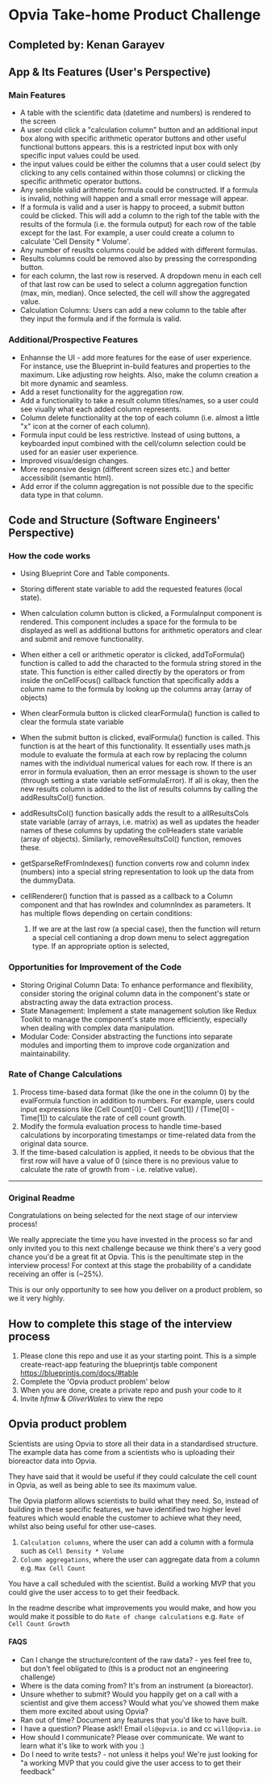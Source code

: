 # Opvia Take-home Product Challenge

## Completed by: Kenan Garayev

## App & Its Features (User's Perspective)

### Main Features

- A table with the scientific data (datetime and numbers) is rendered to the screen
- A user could click a "calculation column" button and an additional input box along with specific arithmetic operator buttons and other useful functional buttons appears. this is a restricted input box with only specific input values could be used.
- the input values could be either the columns that a user could select (by clicking to any cells contained within those columns) or clicking the specific arithmetic operator buttons.
- Any sensible valid arithmetic formula could be constructed. If a formula is invalid, nothing will happen and a small error message will appear.
- If a formula is valid and a user is happy to proceed, a submit button could be clicked. This will add a column to the righ tof the table with the results of the formula (i.e. the formula output) for each row of the table except for the last. For example, a user could create a column to calculate 'Cell Density \* Volume'.
- Any number of reuslts columns could be added with different formulas.
- Results columns could be removed also by pressing the corresponding button.
- for each column, the last row is reserved. A dropdown menu in each cell of that last row can be used to select a column aggregation function (max, min, median). Once selected, the cell will show the aggregated value.
- Calculation Columns: Users can add a new column to the table after they input the formula and if the formula is valid.

### Additional/Prospective Features

- Enhannse the UI - add more features for the ease of user experience. For instance, use the Blueprint in-build features and properties to the maximum. Like adjusting row heights. Also, make the column creation a bit more dynamic and seamless.
- Add a reset functionality for the aggregation row.
- Add a functionality to take a result column titles/names, so a user could see viually what each added column represents.
- Column delete functionality at the top of each column (i.e. almost a little "x" icon at the corner of each column).
- Formula input could be less restrictive. Instead of using buttons, a keyboarded input combined with the cell/column selection could be used for an easier user experience.
- Improved visua/design changes.
- More responsive design (different screen sizes etc.) and better accessibilit (semantic html).
- Add error if the column aggregation is not possible due to the specific data type in that column.

## Code and Structure (Software Engineers' Perspective)

### How the code works

- Using Blueprint Core and Table components.
- Storing different state variable to add the requested features (local state).
- When calculation column button is clicked, a FormulaInput component is rendered. This component includes a space for the formula to be displayed as well as additional buttons for arithmetic operators and clear and submit and remove functionality.

- When either a cell or arithmetic operator is clicked, addToFormula() function is called to add the characted to the formula string stored in the state. This function is either called directly by the operators or from inside the onCellFocus() callback function that specifically adds a column name to the formula by lookng up the columns array (array of objects)
- When clearFormula button is clicked clearFormula() function is called to clear the formula state variable
- When the submit button is clicked, evalFormula() function is called. This function is at the heart of this functionality. It essentially uses math.js module to evaluate the formula at each row by replacing the column names with the individual numerical values for each row. If there is an error in formula evaluation, then an error message is shown to the user (through setting a state variable setFormulaError). If all is okay, then the new results column is added to the list of results columns by calling the addResultsCol() function.
- addResultsCol() function basically adds the result to a allResultsCols state variable (array of arrays, i.e. matrix) as well as updates the header names of these columns by updating the colHeaders state variable (array of objects). Similarly, removeResultsCol() function, removes these.
- getSparseRefFromIndexes() function converts row and column index (numbers) into a special string representation to look up the data from the dummyData.
- cellRenderer() function that is passed as a callback to a Column component and that has rowIndex and columnIndex as parameters. It has multiple flows depending on certain conditions:
  1. If we are at the last row (a special case), then the function will return a special cell contianing a drop down menu to select aggregation type. If an appropriate option is selected,

### Opportunities for Improvement of the Code

- Storing Original Column Data: To enhance performance and flexibility, consider storing the original column data in the component's state or abstracting away the data extraction process.
- State Management: Implement a state management solution like Redux Toolkit to manage the component's state more efficiently, especially when dealing with complex data manipulation.
- Modular Code: Consider abstracting the functions into separate modules and importing them to improve code organization and maintainability.

### Rate of Change Calculations

1. Process time-based data format (like the one in the column 0) by the evalFormula function in addition to numbers. For example, users could input expressions like (Cell Count[0] - Cell Count[1]) / (Time[0] - Time[1]) to calculate the rate of cell count growth.
2. Modify the formula evaluation process to handle time-based calculations by incorporating timestamps or time-related data from the original data source.
3. If the time-based calculation is applied, it needs to be obvious that the first row will have a value of 0 (since there is no previous value to calculate the rate of growth from - i.e. relative value).

---

### Original Readme

Congratulations on being selected for the next stage of our interview process!

We really appreciate the time you have invested in the process so far and only invited you to this next challenge because we think there's a very good chance you'd be a great fit at Opvia. This is the penultimate step in the interview process! For context at this stage the probability of a candidate receiving an offer is (~25%).

This is our only opportunity to see how you deliver on a product problem, so we it very highly.

## How to complete this stage of the interview process

1. Please clone this repo and use it as your starting point. This is a simple create-react-app featuring the blueprintjs table component https://blueprintjs.com/docs/#table
2. Complete the 'Opvia product problem' below
3. When you are done, create a private repo and push your code to it
4. Invite _hfmw_ & _OliverWales_ to view the repo

## Opvia product problem

Scientists are using Opvia to store all their data in a standardised structure. The example data has come from a scientists who is uploading their bioreactor data into Opvia.

They have said that it would be useful if they could calculate the cell count in Opvia, as well as being able to see its maximum value.

The Opvia platform allows scientists to build what they need. So, instead of building in these specific features, we have identified two higher level features which would enable the customer to achieve what they need, whilst also being useful for other use-cases.

1. `Calculation columns`, where the user can add a column with a formula such as `Cell Density * Volume`
2. `Column aggregations`, where the user can aggregate data from a column e.g. `Max Cell Count`

You have a call scheduled with the scientist. Build a working MVP that you could give the user access to to get their feedback.

In the readme describe what improvements you would make, and how you would make it possible to do `Rate of change calculations` e.g. `Rate of Cell Count Growth`

#### FAQS

- Can I change the structure/content of the raw data? - yes feel free to, but don't feel obligated to (this is a product not an engineering challenge)
- Where is the data coming from? It's from an instrument (a bioreactor).
- Unsure whether to submit? Would you happily get on a call with a scientist and give them access? Would what you've showed them make them more excited about using Opvia?
- Ran out of time? Document any features that you'd like to have built.
- I have a question? Please ask!! Email `oli@opvia.io` and cc `will@opvia.io`
- How should I communicate? Please over communicate. We want to learn what it's like to work with you :)
- Do I need to write tests? - not unless it helps you! We're just looking for "a working MVP that you could give the user access to to get their feedback"
